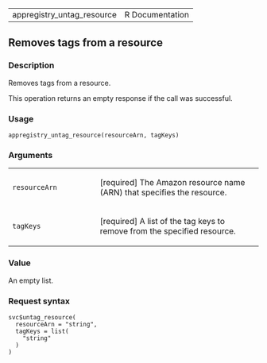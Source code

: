 <table style="width: 100%;">
<tbody>
<tr class="odd">
<td>appregistry_untag_resource</td>
<td style="text-align: right;">R Documentation</td>
</tr>
</tbody>
</table>

## Removes tags from a resource

### Description

Removes tags from a resource.

This operation returns an empty response if the call was successful.

### Usage

    appregistry_untag_resource(resourceArn, tagKeys)

### Arguments

<table>
<colgroup>
<col style="width: 35%" />
<col style="width: 65%" />
</colgroup>
<tbody>
<tr class="odd">
<td><code
id="appregistry_untag_resource_:_resourceArn">resourceArn</code></td>
<td><p>[required] The Amazon resource name (ARN) that specifies the
resource.</p></td>
</tr>
<tr class="even">
<td><code id="appregistry_untag_resource_:_tagKeys">tagKeys</code></td>
<td><p>[required] A list of the tag keys to remove from the specified
resource.</p></td>
</tr>
</tbody>
</table>

### Value

An empty list.

### Request syntax

    svc$untag_resource(
      resourceArn = "string",
      tagKeys = list(
        "string"
      )
    )
